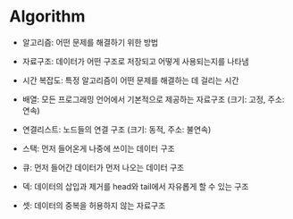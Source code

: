 # Algorithm
* 알고리즘: 어떤 문제를 해결하기 위한 방법
* 자료구조: 데이터가 어떤 구조로 저장되고 어떻게 사용되는지를 나타냄

* 시간 복잡도: 특정 알고리즘이 어떤 문제를 해결하는 데 걸리는 시간

* 배열: 모든 프로그래밍 언어에서 기본적으로 제공하는 자료구조 (크기: 고정, 주소: 연속)
* 연결리스트: 노드들의 연결 구조 (크기: 동적, 주소: 불연속)

* 스택: 먼저 들어온게 나중에 쓰이는 데이터 구조

* 큐: 먼저 들어간 데이터가 먼저 나오는 데이터 구조

* 덱: 데이터의 삽입과 제거를 head와 tail에서 자유롭게 할 수 있는 구조

* 셋: 데이터의 중복을 허용하지 않는 자료구조